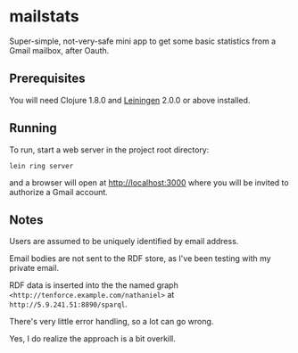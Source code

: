 # mailstats

Super-simple, not-very-safe mini app to get some basic statistics from a Gmail mailbox, after Oauth.

## Prerequisites

You will need Clojure 1.8.0 and [Leiningen][] 2.0.0 or above installed.

[leiningen]: https://github.com/technomancy/leiningen

## Running

To run, start a web server in the project root directory:

    lein ring server

and a browser will open at [http://localhost:3000](http://localhost:3000) where you will be invited to authorize a Gmail account.

## Notes

Users are assumed to be uniquely identified by email address.

Email bodies are not sent to the RDF store, as I've been testing with my private email.

RDF data is inserted into the the named graph `<http://tenforce.example.com/nathaniel>` at  `http://5.9.241.51:8890/sparql`.

There's very little error handling, so a lot can go wrong.

Yes, I do realize the approach is a bit overkill.